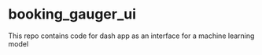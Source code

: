 # booking_gauger_ui
This repo contains code for dash app as an interface for a machine learning model
